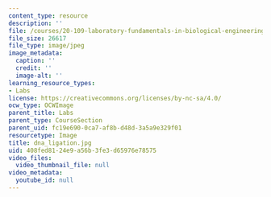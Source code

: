 ```yaml
---
content_type: resource
description: ''
file: /courses/20-109-laboratory-fundamentals-in-biological-engineering-fall-2007/408fed8124e9a56b3fe3d65976e78575_dna_ligation.jpg
file_size: 26617
file_type: image/jpeg
image_metadata:
  caption: ''
  credit: ''
  image-alt: ''
learning_resource_types:
- Labs
license: https://creativecommons.org/licenses/by-nc-sa/4.0/
ocw_type: OCWImage
parent_title: Labs
parent_type: CourseSection
parent_uid: fc19e690-0ca7-af8b-d48d-3a5a9e329f01
resourcetype: Image
title: dna_ligation.jpg
uid: 408fed81-24e9-a56b-3fe3-d65976e78575
video_files:
  video_thumbnail_file: null
video_metadata:
  youtube_id: null
---
```

